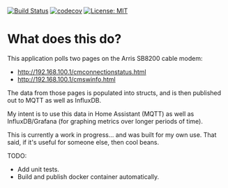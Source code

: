 [![Build Status](https://travis-ci.org/pdunnavant/modem-scraper.svg?branch=master)](https://travis-ci.org/pdunnavant/modem-scraper)
[![codecov](https://codecov.io/gh/pdunnavant/modem-scraper/branch/master/graph/badge.svg)](https://codecov.io/gh/pdunnavant/modem-scraper)
[![License: MIT](https://img.shields.io/badge/License-MIT-yellow.svg)](https://opensource.org/licenses/MIT)

What does this do?
==========
This application polls two pages on the Arris SB8200 cable modem:
* http://192.168.100.1/cmconnectionstatus.html
* http://192.168.100.1/cmswinfo.html

The data from those pages is populated into structs, and is
then published out to MQTT as well as InfluxDB.

My intent is to use this data in Home Assistant (MQTT) as well
as InfluxDB/Grafana (for graphing metrics over longer periods
of time).

This is currently a work in progress... and was built for my own
use. That said, if it's useful for someone else, then cool beans.

TODO:
* Add unit tests.
* Build and publish docker container automatically.
